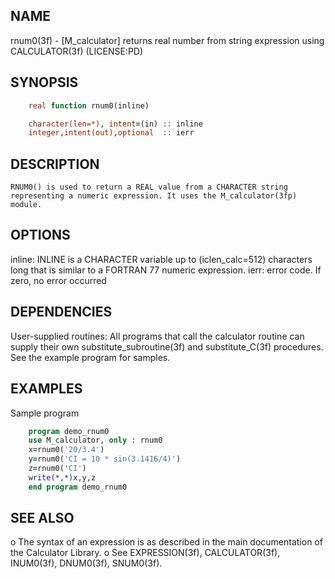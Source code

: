 ## NAME
   rnum0(3f) - [M_calculator] returns real number from string expression
   using CALCULATOR(3f) (LICENSE:PD)
## SYNOPSIS
```fortran
    real function rnum0(inline)

    character(len=*), intent=(in) :: inline
    integer,intent(out),optional  :: ierr
```
## DESCRIPTION
    RNUM0() is used to return a REAL value from a CHARACTER string
    representing a numeric expression. It uses the M_calculator(3fp)
    module.
## OPTIONS
   inline:  INLINE is a CHARACTER variable up to (iclen_calc=512)
            characters long that is similar to a FORTRAN 77 numeric
            expression.
   ierr:    error code. If zero, no error occurred
## DEPENDENCIES
   User-supplied routines: 
   All programs that call the calculator routine can supply their own
   substitute_subroutine(3f) and substitute_C(3f) procedures. See the
   example program for samples.
## EXAMPLES
   Sample program
```fortran
    program demo_rnum0
    use M_calculator, only : rnum0
    x=rnum0('20/3.4')
    y=rnum0('CI = 10 * sin(3.1416/4)')
    z=rnum0('CI')
    write(*,*)x,y,z
    end program demo_rnum0
```
## SEE ALSO
   o The syntax of an expression is as described in the main
     documentation of the Calculator Library.
   o See EXPRESSION(3f), CALCULATOR(3f), INUM0(3f), DNUM0(3f), SNUM0(3f).
